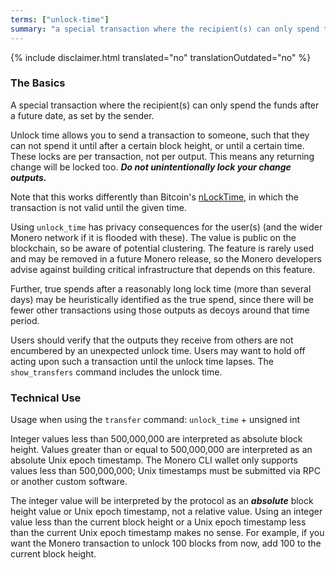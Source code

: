```yaml
---
terms: ["unlock-time"]
summary: "a special transaction where the recipient(s) can only spend the funds after a future date, as set by the sender"
---
```


{% include disclaimer.html translated="no" translationOutdated="no" %}

### The Basics

A special transaction where the recipient(s) can only spend the funds after a future date, as set by the sender.

Unlock time allows you to send a transaction to someone, such that they can not spend it until after a certain block height, or until a certain time. These locks are per transaction, not per output. This means any returning change will be locked too. ***Do not unintentionally lock your change outputs.***

Note that this works differently than Bitcoin's [nLockTime](https://en.bitcoin.it/wiki/NLockTime), in which the transaction is not valid until the given time.

Using `unlock_time` has privacy consequences for the user(s) (and the wider Monero network if it is flooded with these). The value is public on the blockchain, so be aware of potential clustering. The feature is rarely used and may be removed in a future Monero release, so the Monero developers advise against building critical infrastructure that depends on this feature. 

Further, true spends after a reasonably long lock time (more than several days) may be heuristically identified as the true spend, since there will be fewer other transactions using those outputs as decoys around that time period.

Users should verify that the outputs they receive from others are not encumbered by an unexpected unlock time. Users may want to hold off acting upon such a transaction until the unlock time lapses. The `show_transfers` command includes the unlock time.

### Technical Use

Usage when using the `transfer` command: `unlock_time` + unsigned int

Integer values less than 500,000,000 are interpreted as absolute block height. Values greater than or equal to 500,000,000 are interpreted as an absolute Unix epoch timestamp. The Monero CLI wallet only supports values less than 500,000,000; Unix timestamps must be submitted via RPC or another custom software.

The integer value will be interpreted by the protocol as an ***absolute*** block height value or Unix epoch timestamp, not a relative value. Using an integer value less than the current block height or a Unix epoch timestamp less than the current Unix epoch timestamp makes no sense. For example, if you want the Monero transaction to unlock 100 blocks from now, add 100 to the current block height.
